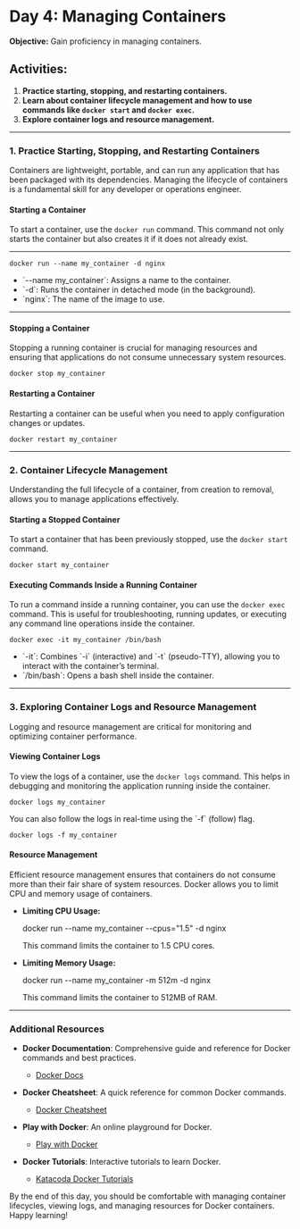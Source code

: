 # Day 4: Managing Containers

**Objective:** Gain proficiency in managing containers.

## Activities:
1. **Practice starting, stopping, and restarting containers.**
2. **Learn about container lifecycle management and how to use commands like `docker start` and `docker exec`.**
3. **Explore container logs and resource management.**

---

### 1. Practice Starting, Stopping, and Restarting Containers

Containers are lightweight, portable, and can run any application that has been packaged with its dependencies. Managing the lifecycle of containers is a fundamental skill for any developer or operations engineer.

#### Starting a Container
To start a container, use the `docker run` command. This command not only starts the container but also creates it if it does not already exist.

---

    docker run --name my_container -d nginx

- \`--name my_container\`: Assigns a name to the container.
- \`-d\`: Runs the container in detached mode (in the background).
- \`nginx\`: The name of the image to use.
---
#### Stopping a Container
Stopping a running container is crucial for managing resources and ensuring that applications do not consume unnecessary system resources.


    docker stop my_container


#### Restarting a Container
Restarting a container can be useful when you need to apply configuration changes or updates.


    docker restart my_container


---

### 2. Container Lifecycle Management

Understanding the full lifecycle of a container, from creation to removal, allows you to manage applications effectively.

#### Starting a Stopped Container
To start a container that has been previously stopped, use the `docker start` command.


    docker start my_container


#### Executing Commands Inside a Running Container
To run a command inside a running container, you can use the `docker exec` command. This is useful for troubleshooting, running updates, or executing any command line operations inside the container.


    docker exec -it my_container /bin/bash

- \`-it\`: Combines \`-i\` (interactive) and \`-t\` (pseudo-TTY), allowing you to interact with the container’s terminal.
- \`/bin/bash\`: Opens a bash shell inside the container.

---

### 3. Exploring Container Logs and Resource Management

Logging and resource management are critical for monitoring and optimizing container performance.

#### Viewing Container Logs
To view the logs of a container, use the `docker logs` command. This helps in debugging and monitoring the application running inside the container.


    docker logs my_container


You can also follow the logs in real-time using the \`-f\` (follow) flag.


    docker logs -f my_container


#### Resource Management
Efficient resource management ensures that containers do not consume more than their fair share of system resources. Docker allows you to limit CPU and memory usage of containers.

- **Limiting CPU Usage:**
 

    docker run --name my_container --cpus="1.5" -d nginx
  
  This command limits the container to 1.5 CPU cores.

- **Limiting Memory Usage:**
 

    docker run --name my_container -m 512m -d nginx
 
  This command limits the container to 512MB of RAM.

---

### Additional Resources

- **Docker Documentation**: Comprehensive guide and reference for Docker commands and best practices.
  - [Docker Docs](https://docs.docker.com/)

- **Docker Cheatsheet**: A quick reference for common Docker commands.
  - [Docker Cheatsheet](https://dockerlabs.collabnix.com/docker/cheatsheet/)

- **Play with Docker**: An online playground for Docker.
  - [Play with Docker](https://labs.play-with-docker.com/)

- **Docker Tutorials**: Interactive tutorials to learn Docker.
  - [Katacoda Docker Tutorials](https://www.katacoda.com/courses/docker)

By the end of this day, you should be comfortable with managing container lifecycles, viewing logs, and managing resources for Docker containers. Happy learning!

